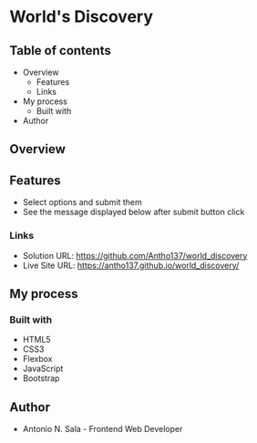 # World's Discovery

## Table of contents

- Overview
  - Features
  - Links
- My process
  - Built with
- Author

## Overview

## Features

- Select options and submit them
- See the message displayed below after submit button click

### Links

- Solution URL: https://github.com/Antho137/world_discovery
- Live Site URL: https://antho137.github.io/world_discovery/

## My process

### Built with

- HTML5
- CSS3
- Flexbox
- JavaScript
- Bootstrap

## Author

- Antonio N. Sala - Frontend Web Developer 